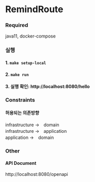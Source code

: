 # RemindRoute

### Required
java11, docker-compose

### 실행
#### 1. `make setup-local`
#### 2. `make run`
#### 3. 실행 확인: http://localhost:8080/hello

### Constraints
#### 허용되는 의존방향
infrastructure →　domain  
infrastructure →　application  
application →　domain

### Other
#### API Document
http://localhost:8080/openapi